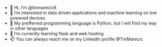 - 👋 Hi, I’m @tinmarecic6
- 👀 I’m interested in data driven applications and machine learning on low powered devices
- 🐍 My prefferred programming language is Python, but I will find my way in other languages
- 🌱 I’m currently learning flask and web hosting
- 📫 You can always reach me on my LinkedIn profile @TinMarecic

<!---
tinmarecic6/tinmarecic6 is a ✨ special ✨ repository because its `README.md` (this file) appears on your GitHub profile.
You can click the Preview link to take a look at your changes.
--->

